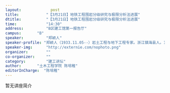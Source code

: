 ```yaml
---
layout: 			post
title:       	  "【3月21日】地铁工程围岩分级研究与极限分析法进展"
dtitle:      	  "【3月21日】地铁工程围岩分级研究与极限分析法进展"
time: 		  	  "14:30"
address:	  	  "B区建工馆第一报告厅"
campus:	  	  "B"
speaker:	   	  "郑颖人"
speaker-profile: "郑颖人（1933.11.05--）岩土工程与地下工程专家。浙江镇海县人。1956年毕业于北京石油学院。曾任教授和常务理事。现任后勤工程学院教授。长期从事岩土工程的教学和研究，先后在军事地下工程与边坡工程的稳定性分析、地下工程围岩力学、岩土塑性力学、岩土极限分析方法、区域性土的研究等领域取得了丰硕成果。提出了地下工程弹塑性、粘弹塑性位移解及围岩压力计算公式和围岩安全系数计算方法；发展了广义塑性理论和数值极限分析方法，推动了岩土力学的发展。发表论文500余篇，著作12部。三篇论文入选全国最有影响的百篇论文。《边坡与滑坡工程治理》（2007）获中国政府出版奖提名奖和三个一百原创科技图书奖，《岩土塑性力学基础》（1989）获水利部优秀科技图书一等奖。在分离式地下油罐计算方法、机场软基强夯处理技术、埋入式抗滑桩的设计计算等方面取得了重要科研成果，为军队和地方解决了技术难题。获国家科技进步二等奖与三等奖各一项，军队及部委级科技进步一、二等奖十项，获全国科学技术大会奖一项，培养博士、硕士研究生100余名。1996年被总后勤部授予“科学技术一代名师”称号，2007年获“重庆直辖十年建设功臣”，2009获“新中国成立60周年重庆杰出贡献英模”称号。"
speaker-img:	  "http://externie.com/nophoto.png"
organizer:		  ""
co-organizer:	  ""
category:		  "建工讲坛"
author:		  "土木工程学院 陈培稚"
editorInCharge:  "陈培稚"
---
```

暂无讲座简介
